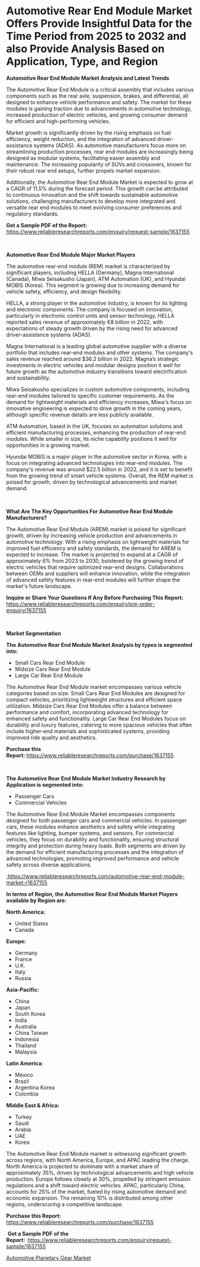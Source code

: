 <p><h1>Automotive Rear End Module Market Offers Provide Insightful Data for the Time Period from 2025 to 2032 and also Provide Analysis Based on Application, Type, and Region</h1></p><p><strong>Automotive Rear End Module Market Analysis and Latest Trends</strong></p>
<p><p>The Automotive Rear End Module is a critical assembly that includes various components such as the rear axle, suspension, brakes, and differential, all designed to enhance vehicle performance and safety. The market for these modules is gaining traction due to advancements in automotive technology, increased production of electric vehicles, and growing consumer demand for efficient and high-performing vehicles.</p><p>Market growth is significantly driven by the rising emphasis on fuel efficiency, weight reduction, and the integration of advanced driver-assistance systems (ADAS). As automotive manufacturers focus more on streamlining production processes, rear end modules are increasingly being designed as modular systems, facilitating easier assembly and maintenance. The increasing popularity of SUVs and crossovers, known for their robust rear end setups, further propels market expansion.</p><p>Additionally, the Automotive Rear End Module Market is expected to grow at a CAGR of 11.5% during the forecast period. This growth can be attributed to continuous innovation and the shift towards sustainable automotive solutions, challenging manufacturers to develop more integrated and versatile rear end modules to meet evolving consumer preferences and regulatory standards.</p></p>
<p><strong>Get a Sample PDF of the Report:&nbsp;</strong> <a href="https://www.reliableresearchreports.com/enquiry/request-sample/1637155?utm_campaign=3110&utm_medium=2&utm_source=Github&utm_content=ia&utm_term=23032025&utm_id=automotive-rear-end-module">https://www.reliableresearchreports.com/enquiry/request-sample/1637155</a></p>
<p>&nbsp;</p>
<p><strong>Automotive Rear End Module Major Market Players</strong></p>
<p><p>The automotive rear-end module (REM) market is characterized by significant players, including HELLA (Germany), Magna International (Canada), Miwa Seisakusho (Japan), ATM Automation (UK), and Hyundai MOBIS (Korea). This segment is growing due to increasing demand for vehicle safety, efficiency, and design flexibility.</p><p>HELLA, a strong player in the automotive industry, is known for its lighting and electronic components. The company is focused on innovation, particularly in electronic control units and sensor technology. HELLA reported sales revenue of approximately €8 billion in 2022, with expectations of steady growth driven by the rising need for advanced driver-assistance systems (ADAS).</p><p>Magna International is a leading global automotive supplier with a diverse portfolio that includes rear-end modules and other systems. The company's sales revenue reached around $36.2 billion in 2022. Magna’s strategic investments in electric vehicles and modular designs position it well for future growth as the automotive industry transitions toward electrification and sustainability.</p><p>Miwa Seisakusho specializes in custom automotive components, including rear-end modules tailored to specific customer requirements. As the demand for lightweight materials and efficiency increases, Miwa's focus on innovative engineering is expected to drive growth in the coming years, although specific revenue details are less publicly available.</p><p>ATM Automation, based in the UK, focuses on automation solutions and efficient manufacturing processes, enhancing the production of rear-end modules. While smaller in size, its niche capability positions it well for opportunities in a growing market.</p><p>Hyundai MOBIS is a major player in the automotive sector in Korea, with a focus on integrating advanced technologies into rear-end modules. The company's revenue was around $22.5 billion in 2022, and it is set to benefit from the growing trend of smart vehicle systems. Overall, the REM market is poised for growth, driven by technological advancements and market demand.</p></p>
<p>&nbsp;</p>
<p><strong>What Are The Key Opportunities For Automotive Rear End Module Manufacturers?</strong></p>
<p><p>The Automotive Rear End Module (AREM) market is poised for significant growth, driven by increasing vehicle production and advancements in automotive technology. With a rising emphasis on lightweight materials for improved fuel efficiency and safety standards, the demand for AREM is expected to increase. The market is projected to expand at a CAGR of approximately 6% from 2023 to 2030, bolstered by the growing trend of electric vehicles that require optimized rear-end designs. Collaborations between OEMs and suppliers will enhance innovation, while the integration of advanced safety features in rear-end modules will further shape the market's future landscape.</p></p>
<p><strong>Inquire or Share Your Questions If Any Before Purchasing This Report:</strong> <a href="https://www.reliableresearchreports.com/enquiry/pre-order-enquiry/1637155?utm_campaign=3110&utm_medium=2&utm_source=Github&utm_content=ia&utm_term=23032025&utm_id=automotive-rear-end-module">https://www.reliableresearchreports.com/enquiry/pre-order-enquiry/1637155</a></p>
<p>&nbsp;</p>
<p><strong>Market Segmentation</strong></p>
<p><strong>The Automotive Rear End Module Market Analysis by types is segmented into:</strong></p>
<p><ul><li>Small Cars Rear End Module</li><li>Midsize Cars Rear End Module</li><li>Large Car Rear End Module</li></ul></p>
<p><p>The Automotive Rear End Module market encompasses various vehicle categories based on size. Small Cars Rear End Modules are designed for compact vehicles, prioritizing lightweight structures and efficient space utilization. Midsize Cars Rear End Modules offer a balance between performance and comfort, incorporating advanced technology for enhanced safety and functionality. Large Car Rear End Modules focus on durability and luxury features, catering to more spacious vehicles that often include higher-end materials and sophisticated systems, providing improved ride quality and aesthetics.</p></p>
<p><strong>Purchase this Report:&nbsp;</strong><a href="https://www.reliableresearchreports.com/purchase/1637155?utm_campaign=3110&utm_medium=2&utm_source=Github&utm_content=ia&utm_term=23032025&utm_id=automotive-rear-end-module">https://www.reliableresearchreports.com/purchase/1637155</a></p>
<p>&nbsp;</p>
<p><strong>The Automotive Rear End Module Market Industry Research by Application is segmented into:</strong></p>
<p><ul><li>Passenger Cars</li><li>Commercial Vehicles</li></ul></p>
<p><p>The Automotive Rear End Module Market encompasses components designed for both passenger cars and commercial vehicles. In passenger cars, these modules enhance aesthetics and safety while integrating features like lighting, bumper systems, and sensors. For commercial vehicles, they focus on durability and functionality, ensuring structural integrity and protection during heavy loads. Both segments are driven by the demand for efficient manufacturing processes and the integration of advanced technologies, promoting improved performance and vehicle safety across diverse applications.</p></p>
<p><a href="https://www.reliableresearchreports.com/automotive-rear-end-module-market-r1637155?utm_campaign=3110&utm_medium=2&utm_source=Github&utm_content=ia&utm_term=23032025&utm_id=automotive-rear-end-module">&nbsp;https://www.reliableresearchreports.com/automotive-rear-end-module-market-r1637155</a></p>
<p><strong>In terms of Region, the Automotive Rear End Module Market Players available by Region are:</strong></p>
<p>
    <p> <strong> North America: </strong>
        <ul>
            <li>United States</li>
            <li>Canada</li>
        </ul>
        </p> 
    <p> <strong> Europe: </strong>
        <ul>
            <li>Germany</li>
            <li>France</li>
            <li>U.K.</li>
            <li>Italy</li>
            <li>Russia</li>
        </ul>
        </p> 
    <p> <strong> Asia-Pacific: </strong>
        <ul>
            <li>China</li>
            <li>Japan</li>
            <li>South Korea</li>
            <li>India</li>
            <li>Australia</li>
            <li>China Taiwan</li>
            <li>Indonesia</li>
            <li>Thailand</li>
            <li>Malaysia</li>
        </ul>
        </p> 
    <p> <strong> Latin America: </strong>
        <ul>
            <li>Mexico</li>
            <li>Brazil</li>
            <li>Argentina Korea</li>
            <li>Colombia</li>
        </ul>
        </p> 
    <p> <strong> Middle East & Africa: </strong>
        <ul>
            <li>Turkey</li>
            <li>Saudi</li>
            <li>Arabia</li>
            <li>UAE</li>
            <li>Korea</li>
        </ul>
    </p>
    </p>
<p><p>The Automotive Rear End Module market is witnessing significant growth across regions, with North America, Europe, and APAC leading the charge. North America is projected to dominate with a market share of approximately 35%, driven by technological advancements and high vehicle production. Europe follows closely at 30%, propelled by stringent emission regulations and a shift toward electric vehicles. APAC, particularly China, accounts for 25% of the market, fueled by rising automotive demand and economic expansion. The remaining 10% is distributed among other regions, underscoring a competitive landscape.</p></p>
<p><strong>Purchase this Report: </strong><a href="https://www.reliableresearchreports.com/purchase/1637155?utm_campaign=3110&utm_medium=2&utm_source=Github&utm_content=ia&utm_term=23032025&utm_id=automotive-rear-end-module">https://www.reliableresearchreports.com/purchase/1637155</a></p>
<p>&nbsp;<strong>Get a Sample PDF of the Report:&nbsp;&nbsp;</strong><a href="https://www.reliableresearchreports.com/enquiry/request-sample/1637155?utm_campaign=3110&utm_medium=2&utm_source=Github&utm_content=ia&utm_term=23032025&utm_id=automotive-rear-end-module">https://www.reliableresearchreports.com/enquiry/request-sample/1637155</a></p>
<p><strong></strong></p>
<p><p><a href="https://github.com/usraceby/Market-Research-Report-List-1/blob/main/automotive-planetary-gear-market.md?utm_campaign=3110&utm_medium=2&utm_source=Github&utm_content=ia&utm_term=23032025&utm_id=automotive-rear-end-module">Automotive Planetary Gear Market</a></p></p>